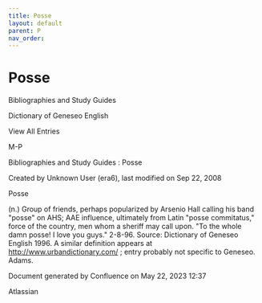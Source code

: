 ```yaml
---
title: Posse
layout: default
parent: P
nav_order:
---
```


# Posse

Bibliographies and Study Guides

Dictionary of Geneseo English

View All Entries

M-P

Bibliographies and Study Guides : Posse

Created by  Unknown User (era6), last modified on Sep 22, 2008

Posse

(n.) Group of friends, perhaps popularized by Arsenio Hall calling his band &quot;posse&quot; on AHS; AAE influence, ultimately from Latin &quot;posse commitatus,&quot; force of the country, men whom a sheriff may call upon. &quot;To the whole damn posse! I love you guys.&quot; 2-8-96. Source: Dictionary of Geneseo English 1996. A similar definition appears at http://www.urbandictionary.com/ ; entry probably not specific to Geneseo. Adams.

Document generated by Confluence on May 22, 2023 12:37

Atlassian
